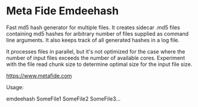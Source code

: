 # Meta Fide Emdeehash
Fast md5 hash generator for multiple files. It creates sidecar .md5 files containing md5 hashes for arbitrary number of files supplied as command line arguments. It also keeps track of all generated hashes in a log file.

It processes files in parallel, but it's not optimized for the case where the number of input files exceeds the number of available cores. Experiment with the file read chunk size to determine optimal size for the input file size.

https://www.metafide.com

Usage:

emdeehash SomeFile1 SomeFile2 SomeFile3...
